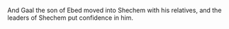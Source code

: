 And Gaal the son of Ebed moved into Shechem with his relatives, and the leaders of Shechem put confidence in him.
